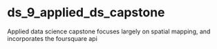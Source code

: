 # ds_9_applied_ds_capstone
Applied data science capstone focuses largely on spatial mapping, and incorporates the foursquare api
